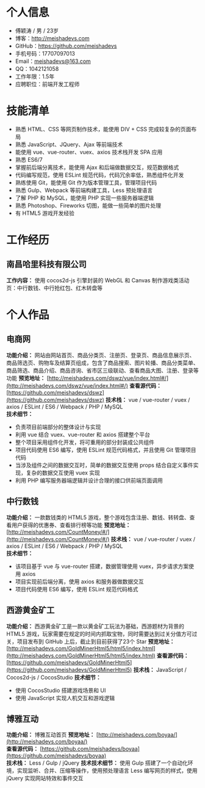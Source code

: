 # 个人信息
-  傅颖涛 / 男 / 23岁
- 博客：<a href="http://meishadevs.com" style="text-decoration: none;color:#545453">http://meishadevs.com</a>
- GitHub：<a href="https://github.com/meishadevs" style="text-decoration: none;color:#545453">https://github.com/meishadevs</a>
- 手机号码：17707097013
- Email：meishadevs@163.com
- QQ：1042121058
-  工作年限：1.5年
- 应聘职位：前端开发工程师

# 技能清单
- 熟悉 HTML、CSS 等网页制作技术，能使用 DIV + CSS 完成较复杂的页面布局
- 熟悉 JavaScript、JQuery、Ajax 等前端技术
- 能使用 vue、vue-router、vuex、axios 技术栈开发 SPA 应用
- 熟悉 ES6/7
- 掌握前后端分离技术，能使用 Ajax 和后端做数据交互，规范数据格式
- 代码编写规范，使用 ESLint 规范代码，代码冗余率低，熟悉组件化开发
- 熟练使用 Git，能使用 Git 作为版本管理工具，管理项目代码
- 熟悉 Gulp、Webpack 等前端构建工具，Less 预处理语言
- 了解 PHP 和 MySQL，能使用 PHP 实现一些服务器端逻辑
- 熟悉 Photoshop、Fireworks 切图，能做一些简单的图片处理
- 有 HTML5 游戏开发经验

# 工作经历
## 南昌哈里科技有限公司 
**工作内容：** 使用 cocos2d-js 引擎封装的 WebGL 和 Canvas 制作游戏类活动页：中行数钱、中行抢红包、红木转盘等

# 个人作品

## 电商网
**功能介绍：** 网站由网站首页、商品分类页、注册页、登录页、商品信息展示页、商品筛选页、购物车及结算页组成，包含了商品搜索、图片轮播、商品分类菜单、商品筛选、商品介绍、商品咨询、省市区三级联动、查看商品大图、注册、登录等功能
**预览地址：** [http://meishadevs.com/dswz/vue/index.html#/](http://meishadevs.com/dswz/vue/index.html#/)
**查看源代码：**[https://github.com/meishadevs/dswz](https://github.com/meishadevs/dswz)
**技术栈：** vue  /  vue-router  /  vuex  /  axios  /  ESLint  /  ES6  /  Webpack  /  PHP  /  MySQL  
**技术细节：**  
- 负责项目前端部分的整体设计与实现
- 利用 vue 结合 vuex、vue-router 和 axios 搭建整个平台
- 整个项目采用组件化开发，将可重用的部分封装成公共组件
- 项目代码使用 ES6 编写，使用 ESLint 规范代码格式，并且使用 Git 管理项目代码
- 当涉及组件之间的数据交互时，简单的数据交互使用 props 结合自定义事件实现，复杂的数据交互使用 vuex 实现
- 利用 PHP 编写服务器端逻辑并设计合理的接口供前端页面调用

## 中行数钱
**功能介绍：** 一款数钱类的 HTML5 游戏，整个游戏包含注册、数钱、转转盘、查看用户获得的优惠券、查看排行榜等功能
**预览地址：** [http://meishadevs.com/CountMoney/#/](http://meishadevs.com/CountMoney/#/)
**技术栈：** vue  /  vue-router  /  vuex  /  axios  /  ESLint  /  ES6  /  Webpack  /  PHP  /  MySQL  
**技术细节：**  
- 该项目基于 vue 与 vue-router 搭建，数据管理使用 vuex，异步请求方案使用 axios
- 项目实现前后端分离，使用 axios 和服务器做数据交互
- 项目代码使用 ES6 编写，使用 ESLint 规范代码格式

## 西游黄金矿工 
**功能介绍：**  西游黄金矿工是一款以黄金矿工玩法为基础，西游题材为背景的 HTML5 游戏，玩家需要在规定的时间内抓取宝物，同时需要达到过关分值方可过关，项目发布到 GitHub 上后，截止到目前获得了23个 Star
**预览地址：** [http://meishadevs.com/GoldMinerHtml5/html5/index.html](http://meishadevs.com/GoldMinerHtml5/html5/index.html)
**查看源代码：** [https://github.com/meishadevs/GoldMinerHtml5](https://github.com/meishadevs/GoldMinerHtml5)
**技术栈：**  JavaScript / Cocos2d-js  /  CocosStudio
**技术细节：**  

- 使用 CocosStudio 搭建游戏场景和 UI  
- 使用 JavaScript 实现人机交互和游戏逻辑

## 博雅互动
**功能介绍：**  博雅互动首页
**预览地址：** [http://meishadevs.com/boyaa/](http://meishadevs.com/boyaa/)  
**查看源代码：** [https://github.com/meishadevs/boyaa](https://github.com/meishadevs/boyaa)  
**技术栈：**  Less  /  Gulp  /  jQuery
**技术技术细节：**  使用 Gulp 搭建了一个自动化环境，实现监听、合并、压缩等操作，使用预处理语言 Less 编写网页的样式，使用 jQuery 实现网站特效和事件交互
